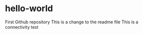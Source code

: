 # hello-world
First Github repository
This is a change to the readme file
This is a connectivity test